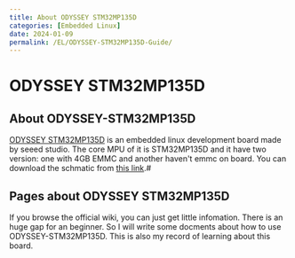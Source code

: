 ```yaml
---
title: About ODYSSEY STM32MP135D
categories: [Embedded Linux]
date: 2024-01-09
permalink: /EL/ODYSSEY-STM32MP135D-Guide/
---
```


# ODYSSEY STM32MP135D


## About ODYSSEY-STM32MP135D
[ODYSSEY STM32MP135D](https://wiki.seeedstudio.com/ODYSSEY-STM32MP135D/) is an embedded linux development board made by seeed studio. The core MPU of it is STM32MP135D and it have two version: one with 4GB EMMC and another haven't emmc on board. You can download the schmatic from [this link](https://files.seeedstudio.com/wiki/Odyssey-STM32MP135D/ODYSSEY_STM32MP135D_SCH.pdf).#

## Pages about ODYSSEY STM32MP135D
If you browse the official wiki, you can just get little infomation. There is an huge gap for an beginner.
So I will write some docments about how to use ODYSSEY-STM32MP135D. This is also my record of learning about this board.

<under development>